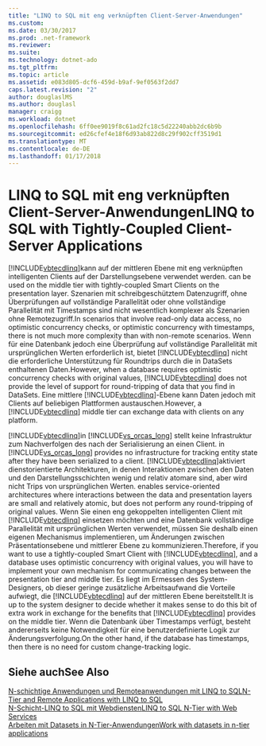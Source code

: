 ```yaml
---
title: "LINQ to SQL mit eng verknüpften Client-Server-Anwendungen"
ms.custom: 
ms.date: 03/30/2017
ms.prod: .net-framework
ms.reviewer: 
ms.suite: 
ms.technology: dotnet-ado
ms.tgt_pltfrm: 
ms.topic: article
ms.assetid: e083d805-dcf6-459d-b9af-9ef0563f2dd7
caps.latest.revision: "2"
author: douglaslMS
ms.author: douglasl
manager: craigg
ms.workload: dotnet
ms.openlocfilehash: 6ff0ee9019f8c61ad2fc18c5d22240abb2dc6b9b
ms.sourcegitcommit: ed26cfef4e18f6d93ab822d8c29f902cff3519d1
ms.translationtype: MT
ms.contentlocale: de-DE
ms.lasthandoff: 01/17/2018
---
```

# <a name="linq-to-sql-with-tightly-coupled-client-server-applications"></a><span data-ttu-id="18b62-102">LINQ to SQL mit eng verknüpften Client-Server-Anwendungen</span><span class="sxs-lookup"><span data-stu-id="18b62-102">LINQ to SQL with Tightly-Coupled Client-Server Applications</span></span>
[!INCLUDE[vbtecdlinq](../../../../../../includes/vbtecdlinq-md.md)]<span data-ttu-id="18b62-103">kann auf der mittleren Ebene mit eng verknüpften intelligenten Clients auf der Darstellungsebene verwendet werden.</span><span class="sxs-lookup"><span data-stu-id="18b62-103"> can be used on the middle tier with tightly-coupled Smart Clients on the presentation layer.</span></span> <span data-ttu-id="18b62-104">Szenarien mit schreibgeschütztem Datenzugriff, ohne Überprüfungen auf vollständige Parallelität oder ohne vollständige Parallelität mit Timestamps sind nicht wesentlich komplexer als Szenarien ohne Remotezugriff.</span><span class="sxs-lookup"><span data-stu-id="18b62-104">In scenarios that involve read-only data access, no optimistic concurrency checks, or optimistic concurrency with timestamps, there is not much more complexity than with non-remote scenarios.</span></span> <span data-ttu-id="18b62-105">Wenn für eine Datenbank jedoch eine Überprüfung auf vollständige Parallelität mit ursprünglichen Werten erforderlich ist, bietet [!INCLUDE[vbtecdlinq](../../../../../../includes/vbtecdlinq-md.md)] nicht die erforderliche Unterstützung für Roundtrips durch die in DataSets enthaltenen Daten.</span><span class="sxs-lookup"><span data-stu-id="18b62-105">However, when a database requires optimistic concurrency checks with original values, [!INCLUDE[vbtecdlinq](../../../../../../includes/vbtecdlinq-md.md)] does not provide the level of support for round-tripping of data that you find in DataSets.</span></span> <span data-ttu-id="18b62-106">Eine mittlere [!INCLUDE[vbtecdlinq](../../../../../../includes/vbtecdlinq-md.md)]-Ebene kann Daten jedoch mit Clients auf beliebigen Plattformen austauschen.</span><span class="sxs-lookup"><span data-stu-id="18b62-106">However, a [!INCLUDE[vbtecdlinq](../../../../../../includes/vbtecdlinq-md.md)] middle tier can exchange data with clients on any platform.</span></span>  
  
 [!INCLUDE[vbtecdlinq](../../../../../../includes/vbtecdlinq-md.md)]<span data-ttu-id="18b62-107">in [!INCLUDE[vs_orcas_long](../../../../../../includes/vs-orcas-long-md.md)] stellt keine Infrastruktur zum Nachverfolgen des nach der Serialisierung an einen Client.</span><span class="sxs-lookup"><span data-stu-id="18b62-107"> in [!INCLUDE[vs_orcas_long](../../../../../../includes/vs-orcas-long-md.md)] provides no infrastructure for tracking entity state after they have been serialized to a client.</span></span> [!INCLUDE[vbtecdlinq](../../../../../../includes/vbtecdlinq-md.md)]<span data-ttu-id="18b62-108">aktiviert dienstorientierte Architekturen, in denen Interaktionen zwischen den Daten und den Darstellungsschichten wenig und relativ atomare sind, aber wird nicht Trips von ursprünglichen Werten.</span><span class="sxs-lookup"><span data-stu-id="18b62-108"> enables service-oriented architectures where interactions between the data and presentation layers are small and relatively atomic, but does not perform any round-tripping of original values.</span></span> <span data-ttu-id="18b62-109">Wenn Sie einen eng gekoppelten intelligenten Client mit [!INCLUDE[vbtecdlinq](../../../../../../includes/vbtecdlinq-md.md)] einsetzen möchten und eine Datenbank vollständige Parallelität mit ursprünglichen Werten verwendet, müssen Sie deshalb einen eigenen Mechanismus implementieren, um Änderungen zwischen Präsentationsebene und mittlerer Ebene zu kommunizieren.</span><span class="sxs-lookup"><span data-stu-id="18b62-109">Therefore, if you want to use a tightly-coupled Smart Client with [!INCLUDE[vbtecdlinq](../../../../../../includes/vbtecdlinq-md.md)], and a database uses optimistic concurrency with original values, you will have to implement your own mechanism for communicating changes between the presentation tier and middle tier.</span></span> <span data-ttu-id="18b62-110">Es liegt im Ermessen des System-Designers, ob dieser geringe zusätzliche Arbeitsaufwand die Vorteile aufwiegt, die [!INCLUDE[vbtecdlinq](../../../../../../includes/vbtecdlinq-md.md)] auf der mittleren Ebene bereitstellt.</span><span class="sxs-lookup"><span data-stu-id="18b62-110">It is up to the system designer to decide whether it makes sense to do this bit of extra work in exchange for the benefits that [!INCLUDE[vbtecdlinq](../../../../../../includes/vbtecdlinq-md.md)] provides on the middle tier.</span></span> <span data-ttu-id="18b62-111">Wenn die Datenbank über Timestamps verfügt, besteht andererseits keine Notwendigkeit für eine benutzerdefinierte Logik zur Änderungsverfolgung.</span><span class="sxs-lookup"><span data-stu-id="18b62-111">On the other hand, if the database has timestamps, then there is no need for custom change-tracking logic.</span></span>  
  
## <a name="see-also"></a><span data-ttu-id="18b62-112">Siehe auch</span><span class="sxs-lookup"><span data-stu-id="18b62-112">See Also</span></span>  
 [<span data-ttu-id="18b62-113">N-schichtige Anwendungen und Remoteanwendungen mit LINQ to SQL</span><span class="sxs-lookup"><span data-stu-id="18b62-113">N-Tier and Remote Applications with LINQ to SQL</span></span>](../../../../../../docs/framework/data/adonet/sql/linq/n-tier-and-remote-applications-with-linq-to-sql.md)  
 [<span data-ttu-id="18b62-114">N-Schicht-LINQ to SQL mit Webdiensten</span><span class="sxs-lookup"><span data-stu-id="18b62-114">LINQ to SQL N-Tier with Web Services</span></span>](../../../../../../docs/framework/data/adonet/sql/linq/linq-to-sql-n-tier-with-web-services.md)  
 [<span data-ttu-id="18b62-115">Arbeiten mit Datasets in N-Tier-Anwendungen</span><span class="sxs-lookup"><span data-stu-id="18b62-115">Work with datasets in n-tier applications</span></span>](http://msdn.microsoft.com/library/f6ae2ee0-ea5f-4a79-8f4b-e21c115afb20)
